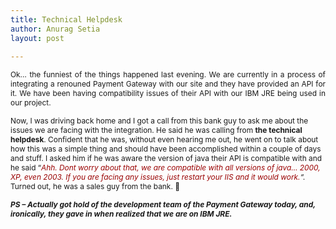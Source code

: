 ```yaml
---
title: Technical Helpdesk
author: Anurag Setia
layout: post

---
```

<p align="justify">
  <span style="font-size:85%;">Ok&#8230; the funniest of the things happened last evening. We are currently in a process of integrating a renouned Payment Gateway with our site and they have provided an API for it. We have been having compatibility issues of their API with our IBM JRE being used in our project.</span>
</p>

<span style="font-size:85%;">Now, I was driving back home and I got a call from this bank guy to ask me about the issues we are facing with the integration. He said he was calling from <strong>the technical helpdesk</strong>. Confident that he was, without even hearing me out, he went on to talk about how this was a simple thing and should have been accomplished within a couple of days and stuff. I asked him if he was aware the version of java their API is compatible with and he said &#8220;<em><span style="color:#990000;">Ahh. Dont worry about that, we are compatible with all versions of java&#8230; 2000, XP, even 2003. If you are facing any issues, just restart your IIS and it would work.</span>&#8220;. </em>Turned out, he was a sales guy from the bank. 🙂</span>

_**<span style="font-size:85%;">PS &#8211; Actually got hold of the development team of the Payment Gateway today, and, ironically, they gave in when realized that we are on IBM JRE.</span>**_